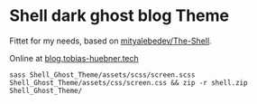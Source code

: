 # Shell dark ghost blog Theme
Fittet for my needs, based on [mityalebedev/The-Shell](https://github.com/mityalebedev/The-Shell).

Online at [blog.tobias-huebner.tech](https://blog.tobias-huebner.tech/)


`sass Shell_Ghost_Theme/assets/scss/screen.scss Shell_Ghost_Theme/assets/css/screen.css && zip -r shell.zip Shell_Ghost_Theme/`
